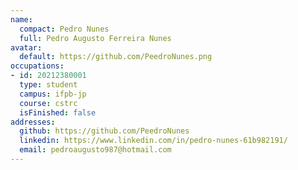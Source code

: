 ```yaml
---
name:
  compact: Pedro Nunes
  full: Pedro Augusto Ferreira Nunes
avatar:
  default: https://github.com/PeedroNunes.png
occupations:
- id: 20212380001
  type: student
  campus: ifpb-jp
  course: cstrc
  isFinished: false
addresses:
  github: https://github.com/PeedroNunes
  linkedin: https://www.linkedin.com/in/pedro-nunes-61b982191/
  email: pedroaugusto987@hotmail.com
---
```

